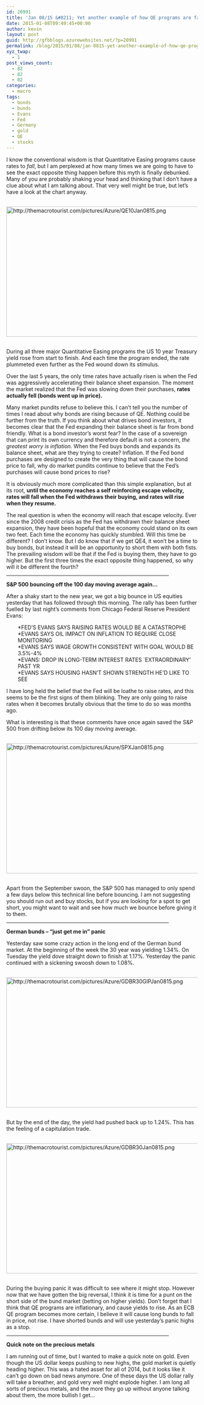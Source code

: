 ```yaml
---
id: 20991
title: 'Jan 08/15 &#8211; Yet another example of how QE programs are far from bond friendly'
date: 2015-01-08T09:49:45+00:00
author: kevin
layout: post
guid: http://gfbblogs.azurewebsites.net/?p=20991
permalink: /blog/2015/01/08/jan-0815-yet-another-example-of-how-qe-programs-are-far-from-bond-friendly/
xyz_twap:
  - 1
post_views_count:
  - 82
  - 82
  - 82
categories:
  - macro
tags:
  - bonds
  - bunds
  - Evans
  - Fed
  - Germany
  - gold
  - QE
  - stocks
---
```

I know the conventional wisdom is that Quantitative Easing programs cause rates to _fall_, but I am perplexed at how many times we are going to have to see the exact opposite thing happen before this myth is finally debunked. Many of you are probably shaking your head and thinking that I don&#8217;t have a clue about what I am talking about. That very well might be true, but let&#8217;s have a look at the chart anyway.


  <img src="http://themacrotourist.com/pictures/Azure/QE10Jan0815.png" style="margin:30px auto;display:block;" alt="http://themacrotourist.com/pictures/Azure/QE10Jan0815.png" width="600" height="342">

During all three major Quantitative Easing programs the US 10 year Treasury yield rose from start to finish. And each time the program ended, the rate plummeted even further as the Fed wound down its stimulus.

Over the last 5 years, the only time rates have actually risen is when the Fed was aggressively accelerating their balance sheet expansion. The moment the market realized that the Fed was slowing down their purchases, **rates actually fell (bonds went up in price).** 

Many market pundits refuse to believe this. I can&#8217;t tell you the number of times I read about why bonds are rising because of QE. Nothing could be further from the truth. If you think about what drives bond investors, it becomes clear that the Fed expanding their balance sheet is far from bond friendly. What is a bond investor&#8217;s worst fear? In the case of a sovereign that can print its own currency and therefore default is not a concern, _the greatest worry is inflation._ When the Fed buys bonds and expands its balance sheet, what are they trying to create? Inflation. If the Fed bond purchases are designed to create the very thing that will cause the bond price to fall, why do market pundits continue to believe that the Fed&#8217;s purchases will cause bond prices to rise? 

It is obviously much more complicated than this simple explanation, but at its root, **until the economy reaches a self reinforcing escape velocity, rates will fall when the Fed withdraws their buying, and rates will rise when they resume.**

The real question is when the economy will reach that escape velocity. Ever since the 2008 credit crisis as the Fed has withdrawn their balance sheet expansion, they have been hopeful that the economy could stand on its own two feet. Each time the economy has quickly stumbled. Will this time be different? I don&#8217;t know. But I do know that if we get QE4, it won&#8217;t be a time to buy bonds, but instead it will be an opportunity to short them with both fists. The prevailing wisdom will be that if the Fed is buying them, they have to go higher. But the first three times the exact opposite thing happened, so why will it be different the fourth?

<hr size="3" width="85%" />

**S&P 500 bouncing off the 100 day moving average again&#8230;**

After a shaky start to the new year, we got a big bounce in US equities yesterday that has followed through this morning. The rally has been further fuelled by last night&#8217;s comments from Chicago Federal Reserve President Evans:

<p style="padding-left: 30px;">
  *FED&#8217;S EVANS SAYS RAISING RATES WOULD BE A CATASTROPHE<br /> *EVANS SAYS OIL IMPACT ON INFLATION TO REQUIRE CLOSE MONITORING<br /> *EVANS SAYS WAGE GROWTH CONSISTENT WITH GOAL WOULD BE 3.5%-4%<br /> *EVANS: DROP IN LONG-TERM INTEREST RATES `EXTRAORDINARY&#8217; PAST YR<br /> *EVANS SAYS HOUSING HASN&#8217;T SHOWN STRENGTH HE&#8217;D LIKE TO SEE
</p>

I have long held the belief that the Fed will be loathe to raise rates, and this seems to be the first signs of them blinking. They are only going to raise rates when it becomes brutally obvious that the time to do so was months ago. 

What is interesting is that these comments have once again saved the S&P 500 from drifting below its 100 day moving average.


  <img src="http://themacrotourist.com/pictures/Azure/SPXJan0815.png" style="margin:30px auto;display:block;" alt="http://themacrotourist.com/pictures/Azure/SPXJan0815.png" width="600" height="342">

Apart from the September swoon, the S&P 500 has managed to only spend a few days below this technical line before bouncing. I am not suggesting you should run out and buy stocks, but if you are looking for a spot to get short, you might want to wait and see how much we bounce before giving it to them.

<hr size="3" width="85%" />

**German bunds &#8211; &#8220;just get me in&#8221; panic**

Yesterday saw some crazy action in the long end of the German bund market. At the beginning of the week the 30 year was yielding 1.34%. On Tuesday the yield dove straight down to finish at 1.17%. Yesterday the panic continued with a sickening swoosh down to 1.08%. 


  <img src="http://themacrotourist.com/pictures/Azure/GDBR30GIPJan0815.png" style="margin:30px auto;display:block;" alt="http://themacrotourist.com/pictures/Azure/GDBR30GIPJan0815.png" width="600" height="342">

But by the end of the day, the yield had pushed back up to 1.24%. This has the feeling of a capitulation trade.


  <img src="http://themacrotourist.com/pictures/Azure/GDBR30Jan0815.png" style="margin:30px auto;display:block;" alt="http://themacrotourist.com/pictures/Azure/GDBR30Jan0815.png" width="600" height="342">

During the buying panic it was difficult to see where it might stop. However now that we have gotten the big reversal, I think it is time for a punt on the short side of the bund market (betting on higher yields). Don&#8217;t forget that I think that QE programs are inflationary, and cause yields to rise. As an ECB QE program becomes more certain, I believe it will cause long bunds to fall in price, not rise. I have shorted bunds and will use yesterday&#8217;s panic highs as a stop.

<hr size="3" width="85%" />

**Quick note on the precious metals**

I am running out of time, but I wanted to make a quick note on gold. Even though the US dollar keeps pushing to new highs, the gold market is quietly heading higher. This was a hated asset for all of 2014, but it looks like it can&#8217;t go down on bad news anymore. One of these days the US dollar rally will take a breather, and gold very well might explode higher. I am long all sorts of precious metals, and the more they go up without anyone talking about them, the more bullish I get&#8230;
